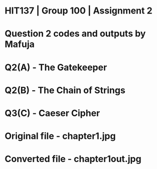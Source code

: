 # HIT137 | Group 100 | Assignment 2
# Question 2 codes and outputs by Mafuja
# Q2(A) - The Gatekeeper
# Q2(B) - The Chain of Strings
# Q3(C) - Caeser Cipher
# Original file - chapter1.jpg
# Converted file - chapter1out.jpg
